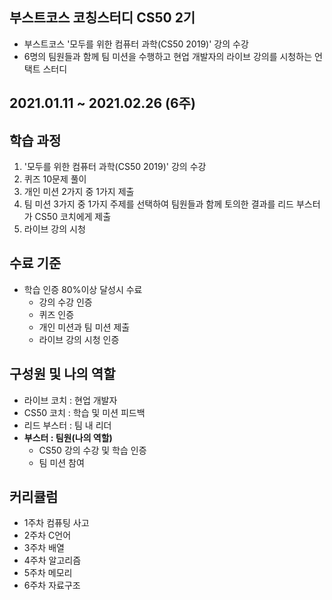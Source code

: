 ## 부스트코스 코칭스터디 CS50 2기
- 부스트코스 '모두를 위한 컴퓨터 과학(CS50 2019)' 강의 수강
- 6명의 팀원들과 함께 팀 미션을 수행하고 현업 개발자의 라이브 강의를 시청하는 언택트 스터디

## 2021.01.11 ~ 2021.02.26 (6주)



## 학습 과정
1. '모두를 위한 컴퓨터 과학(CS50 2019)' 강의 수강
2. 퀴즈 10문제 풀이
3. 개인 미션 2가지 중 1가지 제출
4. 팀 미션 3가지 중 1가지 주제를 선택하여 팀원들과 함께 토의한 결과를 리드 부스터가 CS50 코치에게 제출
5. 라이브 강의 시청 


## 수료 기준
- 학습 인증 80%이상 달성시 수료
  - 강의 수강 인증
  - 퀴즈 인증
  - 개인 미션과 팀 미션 제출
  - 라이브 강의 시청 인증
    

## 구성원 및 나의 역할
- 라이브 코치 : 현업 개발자
- CS50 코치 : 학습 및 미션 피드백
- 리드 부스터 : 팀 내 리더
- **부스터 : 팀원(나의 역할)**
    - CS50 강의 수강 및 학습 인증
    - 팀 미션 참여

## 커리큘럼
- 1주차 컴퓨팅 사고
- 2주차 C언어
- 3주차 배열
- 4주차 알고리즘
- 5주차 메모리
- 6주차 자료구조

   


